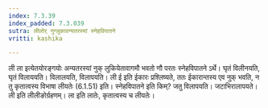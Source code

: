 ```yaml
---
index: 7.3.39
index_padded: 7.3.039
sutra: लीलोर् नुग्लुकावन्यतरस्यां स्नेहविपातने
vritti: kashika

---
```

ली ला इत्येतयोरङ्गयोः अन्यतरस्यां नुक् लुकियेतावागमौ भवतो णौ परतः स्नेहविपातने ऽर्थे। घृतं विलीनयति, घृतं विलाययति। विलालयति, विलापयति। ली ई इति ईकारः प्रश्लिष्यते, ततः ईकारान्तस्य एव नुक् भवति, न तु कृतात्वस्य विभाषा लीयतेः (6.1.51) इति। स्नेहविपातने इति किम्? जतु विलापयति। जटाभिरालापयते। ली इति लीलीङोर्ग्रहणम्। ला इति लातेः, कृतात्वस्य च लीयतेः।